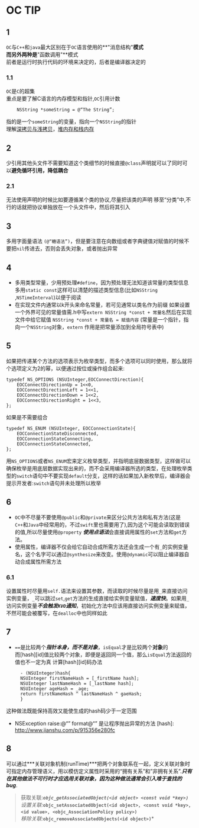 OC TIP
===

## 1

`OC`与`C++`和`java`最大区别在于`OC`语言使用的**"消息结构"**模式<br>
而另外两种是**"函数调用"**模式<br>
前者是运行时执行代码的环境来决定的，后者是编译器决定的

### 1.1
`OC`是`C`的超集<br>
重点是要了解C语言的内存模型和指针,`OC`引用计数<br>

		NSString *someString = @“The String”;
指的是一个`someString`的变量，指向一个`NSString`的指针<br>
理解[深拷贝与浅拷贝](http://www.jianshu.com/p/e6a7cdcc705d)，[堆内存和栈内存](http://www.jianshu.com/p/c8e1d91dda99)

## 2
少引用其他头文件不需要知道这个类细节的时候直接`@class`声明就可以了同时可以**避免循环引用，降低耦合**

### 2.1
无法使用声明的时候比如要遵循某个类的协议,尽量把该类的声明
移至“分类”中,不行的话就把协议单独放在一个头文件中，然后将其引入

## 3
多用字面量语法 `(@“糖语法”)`，但是要注意在向数组或者字典键值对赋值的时候不要把`nil`传进去，否则会丢失对象，或者抛出异常

## 4
* 多用类型常量，少用预处理`#define`，因为预处理无法知道该常量的类型信息<br>
多用`static const`这样可以清楚的描述类型信息(比如`NSString` ,`NSTimeInterval`)以便于阅读
* 在实现文件内通常以k开头来命名常量，若可见通常以类名作为前缀
如果设置一个外界可见的常量值需.h中写`extern NSString *const + 常量名`然后在实现文件中给它赋值 `NSString *const + 常量名 = 赋值内容` (常量是一个指针，指向一个`NSString`对象，`extern` 作用是把常量添加到全局符号表中)

## 5
如果把传递某个方法的选项表示为枚举类型，而多个选项可以同时使用，那么就将个选项定义为2的幂，以便通过按位或操作组合起来:<br>
  
  	typedef NS_OPTIONS (NSUInteger,EOCConnectDirection){
        EOCConnectDirectionUp = 1<<0,
        EOCConnectDirectionLeft = 1<<1,
        EOCConnectDirectionDown = 1<<2,
        EOCConnectDirectionRight = 1<<3,
    };

如果是不需要组合<br>
 
 	typedef NS_ENUM (NSUInteger, EOCConnectionState){
        EOCConnectionStateDisconnected,
        EOCConnectionStateConnecting,
        EOCConnectionStateConnected,
    };

用`NS_OPTIONS`或者`NS_ENUM`宏来定义枚举类型，并指明底层数据类型，这样做可以确保枚举是用底层数据实现出来的，而不会采用编译器所选的类型，在处理枚举类型的`switch`语句中不要实现`default`分支，这样的话如果加入新枚举后，编译器会提示开发者:`switch`语句并未处理所以枚举

## 6
* `OC`中不尽量不要使用`@public`和`@private`来区分公共方法和私有方法(这是`C++`和`Java`中经常用的，不过`swift`里也需要用了),因为这个可能会读取到错误的值,所以尽量使用`@property` ***使用点语法***会直接调用属性的`set`方法和`get`方法。
* 使用属性，编译器不仅会给它自动合成所需方法还会生成一个有`_`的实例变量名，这个名字可以通过`@synthesize`来改变。使用`@dynamic`可以阻止编译器自动合成属性所需方法

### 6.1
设置属性时尽量用`self.`语法来设置其参数，而读取的时候尽量是用`_`来直接访问实例变量，`_`可以跳过`set`,`get`方法的生成直接给实例变量赋值，***速度快***。如果用`_`访问实例变量***不会触发`KVO`通知***，初始化方法中应该用直接访问实例变量来赋值，不然可能会被覆写，在`dealloc`中也同样如此

## 7
* `==`是比较两个***指针本身，而不是对象***，`isEqual`才是比较两个**对象**的<br>
而[hash][id]值比较两个对象，即便是返回同一个值，那么`isEqual`方法返回的值也不一定为真
计算[hash][id]码办法

		- (NSUInteger)hash{
		NSUInteger firstNameHash = [_firstName hash];
		NSUInteger lastNameHash = [_lastName hash];
		NSUInteger ageHash = _age;
		return firstNameHash ^ lastNameHash ^ gaeHash;
		}
这种做法既能保持高效又能使生成的hash码少于一定范围

* NSException raise:@“” format@“” 是让程序抛出异常的方法
[hash]: http://www.jianshu.com/p/915356e280fc

## 8
可以通过***关联对象机制(runTime)***把两个对象联系在一起，定义关联对象时可指定内存管理语义，用以模仿定义属性时采用的“拥有关系”和”非拥有关系”.***只有在其他做法不可行时才应选用关联对象，因为这种做法通常会引入难于查找的bug***.

> 获取关联:***`objc_getAssociatedObject(<id object> <const void *key>)`****<br>
设置关联:***`objc_setAssociatedObject(<id object>, <const void *key>, <id value>, <objc_AssociationPolicy policy>)`***<br>
     移除关联:***`objc_removeAssociatedObjects(<id object>)`***


